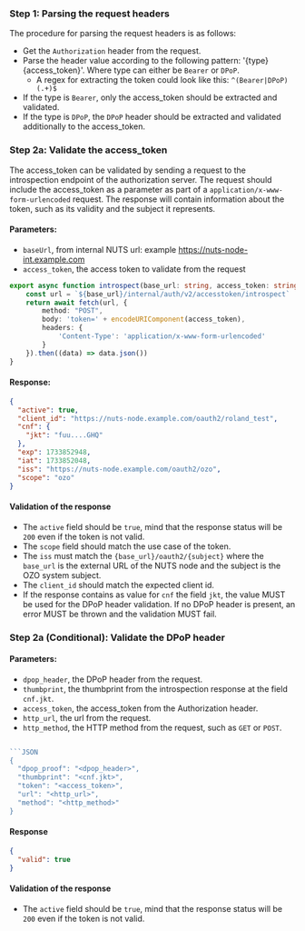 ### Step 1: Parsing the request headers

The procedure for parsing the request headers is as follows:

* Get the `Authorization` header from the request.
* Parse the header value according to the following pattern: '{type} {access_token}'. Where type can either be `Bearer`
  or `DPoP`.
    * A regex for extracting the token could look like this: `^(Bearer|DPoP) (.+)$`
* If the type is `Bearer`, only the access_token should be extracted and validated.
* If the type is `DPoP`, the `DPoP` header should be extracted and validated additionally to the access_token.

### Step 2a: Validate the access_token

The access_token can be validated by sending a request to the introspection endpoint of the authorization server. The
request should include the access_token as a parameter as part of a `application/x-www-form-urlencoded` request. The
response will contain information about the token, such as its validity and the subject it represents.

#### Parameters:

* `baseUrl`, from internal NUTS url: example https://nuts-node-int.example.com
* `access_token`, the access token to validate from the request

```TypeScript
export async function introspect(base_url: string, access_token: string) {
    const url = `${base_url}/internal/auth/v2/accesstoken/introspect`
    return await fetch(url, {
        method: "POST",
        body: 'token=' + encodeURIComponent(access_token),
        headers: {
            'Content-Type': 'application/x-www-form-urlencoded'
        }
    }).then((data) => data.json())
}

```

#### Response:

```JSON
{
  "active": true,
  "client_id": "https://nuts-node.example.com/oauth2/roland_test",
  "cnf": {
    "jkt": "fuu....GHQ"
  },
  "exp": 1733852948,
  "iat": 1733852048,
  "iss": "https://nuts-node.example.com/oauth2/ozo",
  "scope": "ozo"
}
```

#### Validation of the response

- The `active` field should be `true`, mind that the response status will be `200` even if the token is not valid.
- The `scope` field should match the use case of the token.
- The `iss` must match the `{base_url}/oauth2/{subject}` where the `base_url` is the external URL of the NUTS node and
  the subject is the OZO system subject.
- The `client_id` should match the expected client id.
- If the response contains as value for `cnf` the field `jkt`, the value MUST be used for the DPoP header validation. If
  no DPoP header is present, an error MUST be thrown and the validation MUST fail.

### Step 2a (Conditional): Validate the DPoP header

#### Parameters:

- `dpop_header`, the DPoP header from the request.
- `thumbprint`, the thumbprint from the introspection response at the field `cnf.jkt`.
- `access_token`, the access_token from the Authorization header.
- `http_url`, the url from the request.
- `http_method`, the HTTP method from the request, such as `GET` or `POST`.

```TypeScript

```JSON
{
  "dpop_proof": "<dpop_header>",
  "thumbprint": "<cnf.jkt>",
  "token": "<access_token>",
  "url": "<http_url>",
  "method": "<http_method>"
}
```
#### Response
```JSON
{
  "valid": true
}
```
#### Validation of the response

- The `active` field should be `true`, mind that the response status will be `200` even if the token is not valid.
